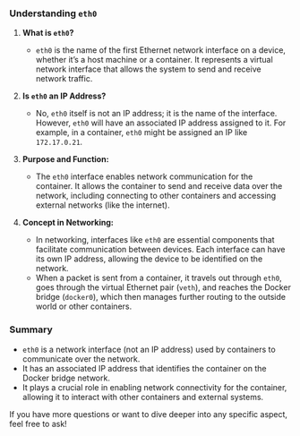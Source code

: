 ### Understanding `eth0`

1. **What is `eth0`?**
   - `eth0` is the name of the first Ethernet network interface on a device, whether it’s a host machine or a container. It represents a virtual network interface that allows the system to send and receive network traffic.

2. **Is `eth0` an IP Address?**
   - No, `eth0` itself is not an IP address; it is the name of the interface. However, `eth0` will have an associated IP address assigned to it. For example, in a container, `eth0` might be assigned an IP like `172.17.0.21`.

3. **Purpose and Function:**
   - The `eth0` interface enables network communication for the container. It allows the container to send and receive data over the network, including connecting to other containers and accessing external networks (like the internet).

4. **Concept in Networking:**
   - In networking, interfaces like `eth0` are essential components that facilitate communication between devices. Each interface can have its own IP address, allowing the device to be identified on the network.
   - When a packet is sent from a container, it travels out through `eth0`, goes through the virtual Ethernet pair (`veth`), and reaches the Docker bridge (`docker0`), which then manages further routing to the outside world or other containers.

### Summary

- `eth0` is a network interface (not an IP address) used by containers to communicate over the network.
- It has an associated IP address that identifies the container on the Docker bridge network.
- It plays a crucial role in enabling network connectivity for the container, allowing it to interact with other containers and external systems.

If you have more questions or want to dive deeper into any specific aspect, feel free to ask!